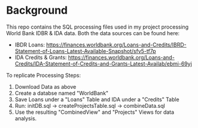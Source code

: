 # Background

This repo contains the SQL processing files used in my project processing World Bank IDBR & IDA data.
Both the data sources can be found here:
* IBDR Loans: https://finances.worldbank.org/Loans-and-Credits/IBRD-Statement-of-Loans-Latest-Available-Snapshot/sfv5-tf7p
* IDA Credits & Grants: https://finances.worldbank.org/Loans-and-Credits/IDA-Statement-of-Credits-and-Grants-Latest-Availab/ebmi-69yj

To replicate Processing Steps:
1) Download Data as above
2) Create a databse named "WorldBank"
3) Save Loans under a "Loans" Table and IDA under a "Credits" Table
4) Run: initDB.sql -> createProjectsTable.sql -> combineData.sql
5) Use the resulting "CombinedView" and "Projects" Views for data analysis.
